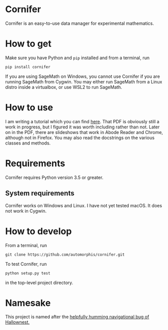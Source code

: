 # Cornifer

Cornifer is an easy-to-use data manager for experimental mathematics. 

# How to get

Make sure you have Python and `pip` installed and from a terminal, run

`pip install cornifer`

If you are using SageMath on Windows, you cannot use Cornifer if you are running SageMath from Cygwin. You may either run SageMath
from a Linux distro inside a virtualbox, or use WSL2 to run SageMath.

# How to use

I am writing a tutorial which you can find [here](https://github.com/automorphis/cornifer/tree/master/docs/tutorial.pdf). That
PDF is obviously still a work in progress, but I figured it was worth including rather than not. Later on in the PDF,
there are slideshows that work in Abode Reader and Chrome, although not in Firefox. You may also read the docstrings
on the various classes and methods.

# Requirements

Cornifer requires Python version 3.5 or greater.

## System requirements

Cornifer works on Windows and Linux. I have not yet tested macOS. It does not work in Cygwin.

# How to develop

From a terminal, run

`git clone https://github.com/automorphis/cornifer.git`

To test Cornifer, run

`python setup.py test`

in the top-level project directory.


# Namesake

This project is named after the [helpfully humming navigational bug of Hallownest.](https://hollowknight.fandom.com/wiki/Cornifer)